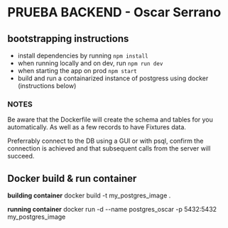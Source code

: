 # PRUEBA BACKEND - Oscar Serrano

## bootstrapping instructions
- install dependencies by running `npm install`
- when running locally and on dev, run `npm run dev`
- when starting the app on prod `npm start`
- build and run a containarized instance of postgress using docker (instructions below)

### NOTES

Be aware that the Dockerfile will create the schema and tables for you automatically. As well as a few records to have Fixtures data.

Preferrably connect to the DB using a GUI or with psql, confirm the connection is achieved and that subsequent calls from the server will succeed.

## Docker build & run container

**building container**
docker build -t my_postgres_image .

**running container**
docker run -d --name postgres_oscar -p 5432:5432 my_postgres_image
